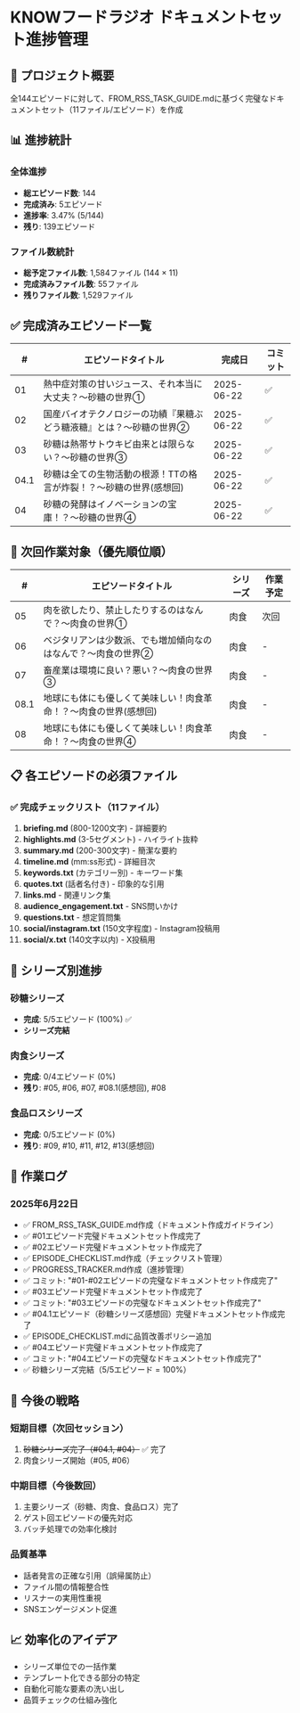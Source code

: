 # KNOWフードラジオ ドキュメントセット進捗管理

## 🎯 プロジェクト概要
全144エピソードに対して、FROM_RSS_TASK_GUIDE.mdに基づく完璧なドキュメントセット（11ファイル/エピソード）を作成

## 📊 進捗統計

### 全体進捗
- **総エピソード数**: 144
- **完成済み**: 5エピソード
- **進捗率**: 3.47% (5/144)
- **残り**: 139エピソード

### ファイル数統計
- **総予定ファイル数**: 1,584ファイル (144 × 11)
- **完成済みファイル数**: 55ファイル
- **残りファイル数**: 1,529ファイル

## ✅ 完成済みエピソード一覧

| # | エピソードタイトル | 完成日 | コミット |
|---|---|---|---|
| 01 | 熱中症対策の甘いジュース、それ本当に大丈夫？〜砂糖の世界① | 2025-06-22 | ✅ |
| 02 | 国産バイオテクノロジーの功績『果糖ぶどう糖液糖』とは？〜砂糖の世界② | 2025-06-22 | ✅ |
| 03 | 砂糖は熱帯サトウキビ由来とは限らない？〜砂糖の世界③ | 2025-06-22 | ✅ |
| 04.1 | 砂糖は全ての生物活動の根源！TTの格言が炸裂！？〜砂糖の世界(感想回) | 2025-06-22 | ✅ |
| 04 | 砂糖の発酵はイノベーションの宝庫！？〜砂糖の世界④ | 2025-06-22 | ✅ |

## 🔄 次回作業対象（優先順位順）

| # | エピソードタイトル | シリーズ | 作業予定 |
|---|---|---|---|
| 05 | 肉を欲したり、禁止したりするのはなんで？〜肉食の世界① | 肉食 | 次回 |
| 06 | ベジタリアンは少数派、でも増加傾向なのはなんで？〜肉食の世界② | 肉食 | - |
| 07 | 畜産業は環境に良い？悪い？〜肉食の世界③ | 肉食 | - |
| 08.1 | 地球にも体にも優しくて美味しい！肉食革命！？〜肉食の世界(感想回) | 肉食 | - |
| 08 | 地球にも体にも優しくて美味しい！肉食革命！？〜肉食の世界④ | 肉食 | - |

## 📋 各エピソードの必須ファイル

### ✅ 完成チェックリスト（11ファイル）
1. **briefing.md** (800-1200文字) - 詳細要約
2. **highlights.md** (3-5セグメント) - ハイライト抜粋
3. **summary.md** (200-300文字) - 簡潔な要約
4. **timeline.md** (mm:ss形式) - 詳細目次
5. **keywords.txt** (カテゴリー別) - キーワード集
6. **quotes.txt** (話者名付き) - 印象的な引用
7. **links.md** - 関連リンク集
8. **audience_engagement.txt** - SNS問いかけ
9. **questions.txt** - 想定質問集
10. **social/instagram.txt** (150文字程度) - Instagram投稿用
11. **social/x.txt** (140文字以内) - X投稿用

## 🎨 シリーズ別進捗

### 砂糖シリーズ
- **完成**: 5/5エピソード (100%) ✅
- **シリーズ完結**

### 肉食シリーズ  
- **完成**: 0/4エピソード (0%)
- **残り**: #05, #06, #07, #08.1(感想回), #08

### 食品ロスシリーズ
- **完成**: 0/5エピソード (0%)
- **残り**: #09, #10, #11, #12, #13(感想回)

## 📅 作業ログ

### 2025年6月22日
- ✅ FROM_RSS_TASK_GUIDE.md作成（ドキュメント作成ガイドライン）
- ✅ #01エピソード完璧ドキュメントセット作成完了
- ✅ #02エピソード完璧ドキュメントセット作成完了
- ✅ EPISODE_CHECKLIST.md作成（チェックリスト管理）
- ✅ PROGRESS_TRACKER.md作成（進捗管理）
- ✅ コミット: "#01-#02エピソードの完璧なドキュメントセット作成完了"
- ✅ #03エピソード完璧ドキュメントセット作成完了
- ✅ コミット: "#03エピソードの完璧なドキュメントセット作成完了"
- ✅ #04.1エピソード（砂糖シリーズ感想回）完璧ドキュメントセット作成完了
- ✅ EPISODE_CHECKLIST.mdに品質改善ポリシー追加
- ✅ #04エピソード完璧ドキュメントセット作成完了
- ✅ コミット: "#04エピソードの完璧なドキュメントセット作成完了"
- ✅ 砂糖シリーズ完結（5/5エピソード = 100%）

## 🎯 今後の戦略

### 短期目標（次回セッション）
1. ~~砂糖シリーズ完了（#04.1, #04）~~ ✅ 完了
2. 肉食シリーズ開始（#05, #06）

### 中期目標（今後数回）
1. 主要シリーズ（砂糖、肉食、食品ロス）完了
2. ゲスト回エピソードの優先対応
3. バッチ処理での効率化検討

### 品質基準
- 話者発言の正確な引用（誤帰属防止）
- ファイル間の情報整合性
- リスナーの実用性重視
- SNSエンゲージメント促進

## 📈 効率化のアイデア
- シリーズ単位での一括作業
- テンプレート化できる部分の特定
- 自動化可能な要素の洗い出し
- 品質チェックの仕組み強化